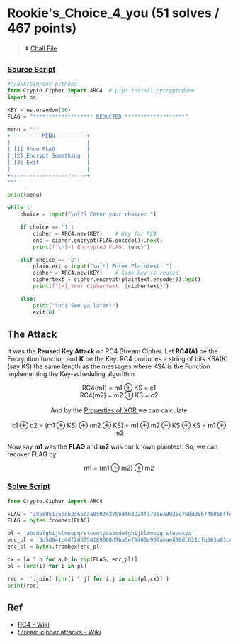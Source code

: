 # Rookie's_Choice_4_you (51 solves / 467 points)
> :arrow_down: [Chall File](dist/dist.zip)

### [Source Script](src/src.py)
```py
#!/usr/bin/env python3
from Crypto.Cipher import ARC4	# pip3 install pycryptodome
import os

KEY = os.urandom(16)
FLAG = "******************* REDUCTED *******************"

menu = """
+--------- MENU ---------+
|                        |
| [1] Show FLAG          |
| [2] Encrypt Something  |
| [3] Exit               |
|                        |
+------------------------+
"""

print(menu)

while 1:
	choice = input("\n[?] Enter your choice: ")

	if choice == '1':
		cipher = ARC4.new(KEY)    # Key for RC4
		enc = cipher.encrypt(FLAG.encode()).hex()
		print(f"\n[+] Encrypted FLAG: {enc}")

	elif choice == '2':
		plaintext = input("\n[*] Enter Plaintext: ")
		cipher = ARC4.new(KEY)    # Same key is reused
		ciphertext = cipher.encrypt(plaintext.encode()).hex()
		print(f"[+] Your Ciphertext: {ciphertext}")

	else:
		print("\n:( See ya later!")
		exit(0)
```
## The Attack
It was the **Reused Key Attack** on RC4 Stream Cipher. Let **RC4(A)** be the Encryption function and **K** be the Key. 
RC4 produces a string of bits KSA(K) (say KS) the same length as the messages where KSA is the Function implementing the Key-scheduling algorithm

<p align="center">
RC4(m1) = m1 ⊕ KS = c1 <br>
RC4(m2) = m2 ⊕ KS = c2 <br><br>
And by the <a href="https://en.wikipedia.org/wiki/Exclusive_or#Properties"> Properties of XOR </a> we can calculate <br><br>
c1 ⊕ c2 = (m1 ⊕ KS) ⊕ (m2 ⊕ KS) = m1 ⊕ m2 ⊕ KS ⊕ KS = m1 ⊕ m2
</p>

Now say **m1** was the **FLAG** and **m2** was our known plaintext. So, we can recover FLAG by
<p align="center">
m1 = (m1 ⊕ m2) ⊕ m2
</p>

### [Solve Script](sol/apex.py)
```py
from Crypto.Cipher import ARC4

FLAG = '385e95136bdb2a66baa0593e27b8df03228f1785ea9925c768d08b74b06bffe27bd17da1aed51c21342026bdacb173f8'
FLAG = bytes.fromhex(FLAG)

pl = 'abcdefghijklmnopqrstuvwxyzabcdefghijklmnopqrstuvwxyz'
enc_pl = '3d5d841c4df203758189060d7ba5ef0460c90faeae890dc621dfb563a03cc5f728d42794ae8a08102f2766acece427f3c6514fc7'
enc_pl = bytes.fromhex(enc_pl)

cx = [a ^ b for a,b in zip(FLAG, enc_pl)]
pl = [ord(i) for i in pl]

rec = ''.join( [chr(i ^ j) for i,j in zip(pl,cx)] )
print(rec)
```

## Ref
* [RC4 - Wiki](https://en.wikipedia.org/wiki/RC4)
* [Stream cipher attacks - Wiki](https://en.wikipedia.org/wiki/Stream_cipher_attacks)
